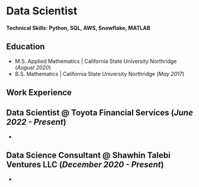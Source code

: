 # Data Scientist

#### Technical Skills: Python, SQL, AWS, Snowflake, MATLAB

## Education						       		
- M.S. Applied Mathematics	| California State University Northridge (_August 2020_)	 			        		
- B.S. Mathematics | California State University Northridge (_May 2017_)

## Work Experience
**Data Scientist @ Toyota Financial Services (_June 2022 - Present_)**
- 
- 

**Data Science Consultant @ Shawhin Talebi Ventures LLC (_December 2020 - Present_)**
- 
- 
